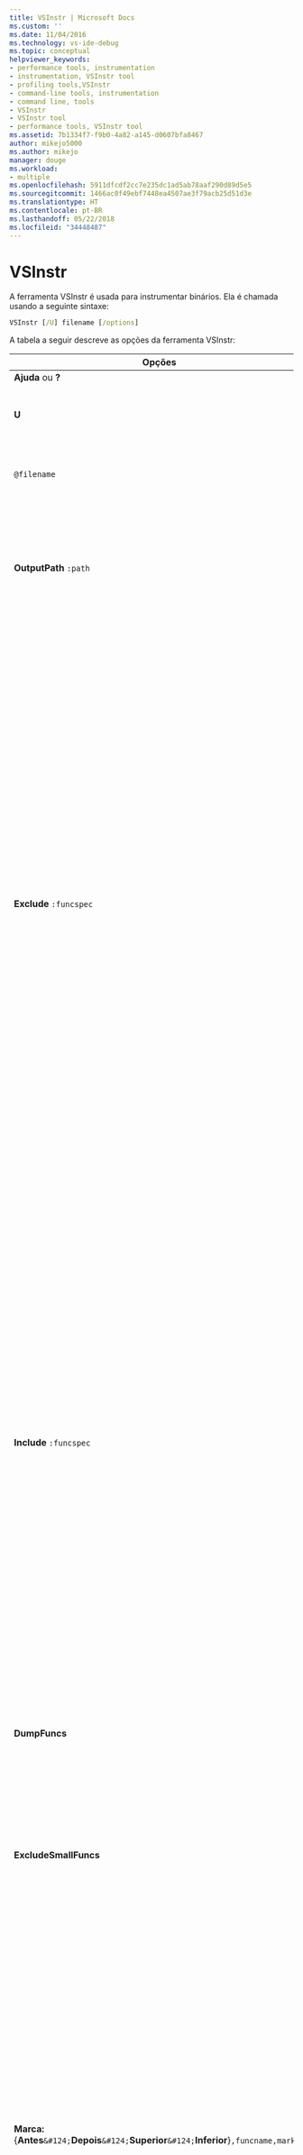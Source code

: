 ```yaml
---
title: VSInstr | Microsoft Docs
ms.custom: ''
ms.date: 11/04/2016
ms.technology: vs-ide-debug
ms.topic: conceptual
helpviewer_keywords:
- performance tools, instrumentation
- instrumentation, VSInstr tool
- profiling tools,VSInstr
- command-line tools, instrumentation
- command line, tools
- VSInstr
- VSInstr tool
- performance tools, VSInstr tool
ms.assetid: 7b1334f7-f9b0-4a82-a145-d0607bfa8467
author: mikejo5000
ms.author: mikejo
manager: douge
ms.workload:
- multiple
ms.openlocfilehash: 5911dfcdf2cc7e235dc1ad5ab78aaf290d89d5e5
ms.sourcegitcommit: 1466ac0f49ebf7448ea4507ae3f79acb25d51d3e
ms.translationtype: HT
ms.contentlocale: pt-BR
ms.lasthandoff: 05/22/2018
ms.locfileid: "34448487"
---
```

# <a name="vsinstr"></a>VSInstr
A ferramenta VSInstr é usada para instrumentar binários. Ela é chamada usando a seguinte sintaxe:  
  
```cmd  
VSInstr [/U] filename [/options]  
```  
  
 A tabela a seguir descreve as opções da ferramenta VSInstr:  
  
|Opções|Descrição|  
|-------------|-----------------|  
|**Ajuda** ou **?**|Exibe a ajuda.|  
|**U**|Grava a saída redirecionada do console como Unicode. Deve ser a primeira opção especificada.|  
|`@filename`|Especifica o nome de um arquivo de resposta que contém uma opção de comando por linha.  Não use aspas.|  
|**OutputPath** `:path`|Especifica um diretório de destino para a imagem instrumentada. Se um caminho de saída não for especificado, o binário original será renomeado acrescentando "Orig" ao nome do arquivo no mesmo diretório e uma cópia do binário será instrumentada.|  
|**Exclude** `:funcspec`|Determina uma especificação de função a ser excluída da instrumentação por testes. É útil quando a entrada de teste de criação de perfil em uma função causa resultados imprevisíveis ou indesejados.<br /><br /> Não use as opções **Exclude** e **Include** que se referem a funções no mesmo binário.<br /><br /> Você pode determinar várias especificações de função com opções **Exclude** separadas.<br /><br /> `funcspec` é definida como:<br /><br /> função [namespace\<separator1>] [class\<separator2>]<br /><br /> \<separator1> é `::` para código nativo e `.` para código gerenciado.<br /><br /> \<separator2> é sempre `::`<br /><br /> **Exclude** tem suporte com a cobertura de código.<br /><br /> Há suporte para o caractere curinga \*. Por exemplo, para excluir todas as funções em um namespace, use:<br /><br /> MyNamespace::\*<br /><br /> Você pode usar **VSInstr /DumpFuncs** para listar os nomes completos de funções no binário especificado.|  
|**Include** `:funcspec`|Determina uma especificação de função em um binário para instrumentar com testes. Todas as outras funções nos binários não são instrumentadas.<br /><br /> Você pode determinar várias especificações de função com opções **Include** separadas.<br /><br /> Não use as opções **Include** e **Exclude** que se referem a funções no mesmo binário.<br /><br /> Não há suporte para **Include** com cobertura de código.<br /><br /> `funcspec` é definida como:<br /><br /> função [namespace\<separator1>] [class\<separator2>]<br /><br /> \<separator1> é `::` para código nativo e `.` para código gerenciado.<br /><br /> \<separator2> é sempre `::`<br /><br /> Há suporte para o caractere curinga \*. Por exemplo, para incluir todas as funções em um namespace, use:<br /><br /> MyNamespace::\*<br /><br /> Você pode usar **VSInstr /DumpFuncs** para listar os nomes completos de funções no binário especificado.|  
|**DumpFuncs**|Lista as funções dentro da imagem especificada. Nenhuma instrumentação é executada.|  
|**ExcludeSmallFuncs**|Exclui funções pequenas, que são funções curtas que não fazem chamadas de função, da instrumentação. A opção **ExcludeSmallFuncs** oferece menos sobrecarga devido à instrumentação, portanto, uma velocidade de instrumentação aprimorada.<br /><br /> A exclusão de pequenas funções também reduz o tamanho do arquivo .vsp e o tempo necessário para análise.|  
|**Marca:**{**Antes**`&#124;`**Depois**`&#124;`**Superior**`&#124;`**Inferior**}`,funcname,markid`|Insere uma marca de perfil (um identificador usado para delimitar os dados em relatórios) que você pode usar para identificar o início ou término de um intervalo de dados no arquivo de relatório. vsp.<br /><br /> **Before** – Imediatamente antes da entrada da função de destino.<br /><br /> **After** – Imediatamente depois da saída da função de destino.<br /><br /> **Top** – Imediatamente depois da entrada da função de destino.<br /><br /> **Bottom** – Imediatamente antes de cada retorno na função de destino.<br /><br /> `funcname` – Nome da função de destino<br /><br /> `Markid` – Um inteiro positivo (longo) para usar como o identificador da marca de perfil.|  
|**Cobertura**|Executa a instrumentação de cobertura. Pode ser usado apenas com as seguintes opções: **Verbose**, **OutputPath**, **Exclude** e **Logfile**.|  
|**Verbose**|A opção **Verbose** é usada para exibir informações detalhadas sobre o processo de instrumentação.|  
|**NoWarn** `[:[Message Number[;Message Number]]]`|Suprime todos os avisos ou avisos específicos.<br /><br /> `Message Number` – o número o aviso. Se `Message Number` for omitido, todos os avisos serão suprimidos.<br /><br /> Para obter mais informações, consulte [Avisos VSInstr](../profiling/vsinstr-warnings.md).|  
|**Control** `:{` **Thread** `&#124;` **Process** `&#124;` **Global** `}`|Especifica o nível de criação de perfil das seguintes opções de controle de coleta de dados VSInstr:<br /><br /> **Iniciar**<br /><br /> **StartOnly**<br /><br /> **Suspend**<br /><br /> **StopOnly**<br /><br /> **SuspendOnly**<br /><br /> **ResumeOnly**<br /><br /> **Thread** – Especifica as funções de controle da coleta de dados de nível de thread. A criação de perfil é iniciada ou interrompida somente para o thread atual. O estado da criação de perfil de outros threads não é afetado. O padrão é thread.<br /><br /> **Process** – Especifica as funções de controle da coleta de dados da criação de perfil em nível de processo. A criação de perfil é iniciada ou interrompida para todos os threads no processo atual. O estado da criação de perfil de outros processos não é afetado.<br /><br /> **Global** – Especifica as funções de controle de coleta de dados em nível global (processo cruzado).<br /><br /> Se você não especificar o nível de criação de perfil, ocorrerá um erro.|  
|**Start** `:{` **Inside** `&#124;` **Outside** `},funcname`|Limita a coleta de dados à função de destino e a funções filho chamadas por essa função.<br /><br /> **Inside** – Insere a função StartProfile imediatamente após a entrada na função de destino. Insere a função StopProfile imediatamente antes de cada retorno na função de destino.<br /><br /> **Outside** – Insere a função StartProfile imediatamente antes de cada chamada à função de destino. Insere a função StopProfile imediatamente depois de cada chamada à função de destino.<br /><br /> `funcname` – o nome da função de destino.|  
|**Suspend** `:{` **Inside** `&#124;` **Outside** `},funcname`|Exclui a coleta de dados da função de destino e das funções filho chamadas por essa função.<br /><br /> **Inside** – Insere a função SuspendProfile imediatamente após a entrada na função de destino. Insere a função ResumeProfile imediatamente antes de cada retorno na função de destino.<br /><br /> **Outside** – Insere a função SuspendProfile imediatamente antes da entrada na função de destino. Insere a função ResumeProfile imediatamente antes da entrada da função de destino.<br /><br /> `funcname` – nome da função de destino.<br /><br /> Se a função de destino contiver uma função StartProfile, a função SuspendProfile será inserida antes dela. Se a função de destino contiver uma função StopProfile, a função ResumeProfile será inserida depois dela.|  
|**StartOnly:** `{` **Before** `&#124;` **After** `&#124;` **Top** `&#124;` **Bottom** `},funcname`|Inicia a coleta de dados durante uma execução de criação de perfil. Insere a função API StartProfile no local especificado.<br /><br /> **Before** – Imediatamente antes da entrada da função de destino.<br /><br /> **After** – imediatamente depois da saída da função de destino.<br /><br /> **Top** – imediatamente depois da entrada da função de destino.<br /><br /> **Bottom** – imediatamente antes de cada retorno na função de destino.<br /><br /> `funcname` – nome da função de destino.|  
|**StopOnly:**{**Before**`&#124;`**After**`&#124;`**Top**`&#124;`**Bottom**}`,funcname`|Para a coleta de dados durante uma execução de criação de perfil. Insere a função StopProfile no local especificado.<br /><br /> **Before** – Imediatamente antes da entrada da função de destino.<br /><br /> **After** – imediatamente depois da saída da função de destino.<br /><br /> **Top** – imediatamente depois da entrada da função de destino.<br /><br /> **Bottom** – imediatamente antes de cada retorno na função de destino.<br /><br /> `funcname` – nome da função de destino.|  
|**SuspendOnly:**{**Before**`&#124;`**After**`&#124;`**Top**`&#124;`**Bottom**}`,funcname`|Para a coleta de dados durante uma execução de criação de perfil. Insere a API SuspendProfile no local especificado.<br /><br /> **Before** – Imediatamente antes da entrada da função de destino.<br /><br /> **After** – imediatamente depois da saída da função de destino.<br /><br /> **Top** – imediatamente depois da entrada da função de destino.<br /><br /> **Bottom** – imediatamente antes de cada retorno na função de destino.<br /><br /> `funcname` – nome da função de destino.<br /><br /> Se a função de destino contiver uma função StartProfile, a função SuspendProfile será inserida antes dela.|  
|**ResumeOnly:**{**Before**`&#124;`**After**`&#124;`**Top**`&#124;`**Bottom**}`,funcname`|Inicia ou retoma a coleta de dados durante uma execução de criação de perfil.<br /><br /> Geralmente é usado para iniciar a criação de perfil depois que uma opção **SuspendOnly** interrompe a criação de perfil. Insere a API ResumeProfile no local especificado.<br /><br /> **Before** – Imediatamente antes da entrada da função de destino.<br /><br /> **After** – imediatamente depois da saída da função de destino.<br /><br /> **Top** – imediatamente depois da entrada da função de destino.<br /><br /> **Bottom** – imediatamente antes de cada retorno na função de destino.<br /><br /> `funcname` – nome da função de destino.<br /><br /> Se a função de destino contiver uma função StopProfile, a função ResumeProfile será inserida depois dela.|  
  
## <a name="see-also"></a>Consulte também  
 [VSPerfMon](../profiling/vsperfmon.md)   
 [VSPerfCmd](../profiling/vsperfcmd.md)   
 [VSPerfReport](../profiling/vsperfreport.md)   
 [Avisos de VSInstr](../profiling/vsinstr-warnings.md)   
 [Exibições de relatório de desempenho](../profiling/performance-report-views.md)